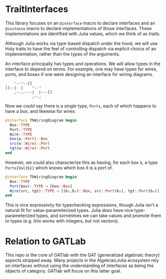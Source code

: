 # TraitInterfaces

This library focuses on an `@interface` macro to declare interfaces and an 
`@instance` macro to declare implementations of those interfaces. These 
implementations are identified with Julia values, which we think of as *traits*.

Although Julia works via type-based dispatch under the hood, we will use Holy
traits to have the feel of controlling dispatch via explicit choice of an 
implementation, rather than the types of the arguments.

An interface principally has types and operations. We will allow types in the 
interface to depend on terms. For example, one may have types for wires, ports,
and boxes if one were designing an interface for wiring diagrams.

```
    ⌜--⌝--[]
[]--|  |    ⌜--⌝
    ⌞--⌟----|  |---[]
            ⌞--⌟
```

Now we *could* say there is a single type, `Ports`, 
each of which happens to have a box, and likewise for wires:

```julia 
@interface ThWiringDiagram begin 
  Box::TYPE 
  Port::TYPE
  Wire::TYPE
  box(p::Port)::Box
  src(w::Wire)::Port
  tgt(w::Wire)::Port
end
```

However, we could also characterize this as having, for each box `b`, a type 
`Ports{Val{b}}` which knows which box it is a port of. 

```julia 
@interface ThWiringDiagram begin 
  Box::TYPE 
  Port(box)::TYPE ⊣ [box::Box]
  Wire(src, tgt)::TYPE ⊣ [(b₁,b₂)::Box, src::Port(b₁), tgt::Port(b₂)]
end
```

This is nice expressivity for typechecking expressions, though Julia isn't a
natural fit for value-parameterized types. Julia *does* have nice
type-parameterized types, and sometimes we can take values and promote them to
types (e.g. this works with integers, but not vectors).

# Relation to GATLab 

This repo is the core of GATlab with the GAT (generalized algebraic theory) 
aspects stripped away. Many projects in the AlgebraicJulia ecosystem rely on 
interfaces without using the understanding of interfaces as being the objects 
of category. GATlab will focus on this latter goal.
